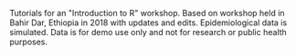 
Tutorials for an "Introduction to R" workshop.
Based on workshop held in Bahir Dar, Ethiopia in 2018 with updates and edits. 
Epidemiological data is simulated. Data is for demo use only and not for research or public health purposes.
